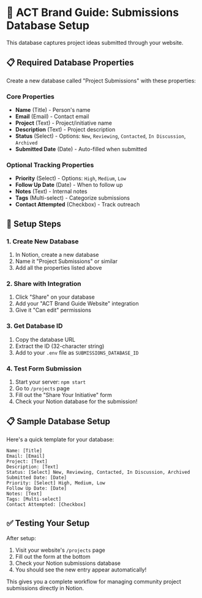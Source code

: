 # 📝 **ACT Brand Guide: Submissions Database Setup**

This database captures project ideas submitted through your website.

## 📋 **Required Database Properties**

Create a new database called "Project Submissions" with these properties:

### **Core Properties**
- **Name** (Title) - Person's name
- **Email** (Email) - Contact email
- **Project** (Text) - Project/initiative name
- **Description** (Text) - Project description
- **Status** (Select) - Options: `New`, `Reviewing`, `Contacted`, `In Discussion`, `Archived`
- **Submitted Date** (Date) - Auto-filled when submitted

### **Optional Tracking Properties**
- **Priority** (Select) - Options: `High`, `Medium`, `Low`
- **Follow Up Date** (Date) - When to follow up
- **Notes** (Text) - Internal notes
- **Tags** (Multi-select) - Categorize submissions
- **Contact Attempted** (Checkbox) - Track outreach

## 🔧 **Setup Steps**

### 1. **Create New Database**
1. In Notion, create a new database
2. Name it "Project Submissions" or similar
3. Add all the properties listed above

### 2. **Share with Integration**
1. Click "Share" on your database
2. Add your "ACT Brand Guide Website" integration
3. Give it "Can edit" permissions

### 3. **Get Database ID**
1. Copy the database URL
2. Extract the ID (32-character string)
3. Add to your `.env` file as `SUBMISSIONS_DATABASE_ID`

### 4. **Test Form Submission**
1. Start your server: `npm start`
2. Go to `/projects` page
3. Fill out the "Share Your Initiative" form
4. Check your Notion database for the submission!

## 📋 **Sample Database Setup**

Here's a quick template for your database:

```
Name: [Title]
Email: [Email]
Project: [Text]
Description: [Text]
Status: [Select] New, Reviewing, Contacted, In Discussion, Archived
Submitted Date: [Date]
Priority: [Select] High, Medium, Low  
Follow Up Date: [Date]
Notes: [Text]
Tags: [Multi-select] 
Contact Attempted: [Checkbox]
```

## ✅ **Testing Your Setup**

After setup:
1. Visit your website's `/projects` page
2. Fill out the form at the bottom
3. Check your Notion submissions database
4. You should see the new entry appear automatically!

This gives you a complete workflow for managing community project submissions directly in Notion. 